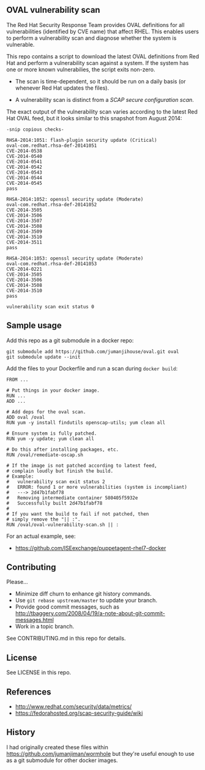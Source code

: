 OVAL vulnerability scan
-----------------------

The Red Hat Security Response Team provides OVAL definitions
for all vulnerabilities (identified by CVE name) that affect RHEL.
This enables users to perform a vulnerability scan and
diagnose whether the system is vulnerable.

This repo contains a script to download the latest
OVAL definitions from Red Hat and perform a vulnerability scan
against a system. If the system has one or more known vulnerabilies,
the script exits non-zero.

* The scan is time-dependent, so it should be run on a daily basis
  (or whenever Red Hat updates the files).

* A vulnerability scan is distinct from a *SCAP secure configuration scan*.

The exact output of the vulnerability scan varies according to the
latest Red Hat OVAL feed, but it looks similar to this snapshot from August 2014:

    -snip copious checks-

    RHSA-2014:1051: flash-plugin security update (Critical)
    oval-com.redhat.rhsa-def-20141051
    CVE-2014-0538
    CVE-2014-0540
    CVE-2014-0541
    CVE-2014-0542
    CVE-2014-0543
    CVE-2014-0544
    CVE-2014-0545
    pass

    RHSA-2014:1052: openssl security update (Moderate)
    oval-com.redhat.rhsa-def-20141052
    CVE-2014-3505
    CVE-2014-3506
    CVE-2014-3507
    CVE-2014-3508
    CVE-2014-3509
    CVE-2014-3510
    CVE-2014-3511
    pass

    RHSA-2014:1053: openssl security update (Moderate)
    oval-com.redhat.rhsa-def-20141053
    CVE-2014-0221
    CVE-2014-3505
    CVE-2014-3506
    CVE-2014-3508
    CVE-2014-3510
    pass

    vulnerability scan exit status 0


Sample usage
------------

Add this repo as a git submodule in a docker repo:

    git submodule add https://github.com/jumanjihouse/oval.git oval
    git submodule update --init

Add the files to your Dockerfile and run a scan during `docker build`:

    FROM ...

    # Put things in your docker image.
    RUN ...
    ADD ...

    # Add deps for the oval scan.
    ADD oval /oval
    RUN yum -y install findutils openscap-utils; yum clean all

    # Ensure system is fully patched.
    RUN yum -y update; yum clean all

    # Do this after installing packages, etc.
    RUN /oval/remediate-oscap.sh

    # If the image is not patched according to latest feed,
    # complain loudly but finish the build.
    # Example:
    #   vulnerability scan exit status 2
    #   ERROR: found 1 or more vulnerabilities (system is incompliant)
    #   ---> 2d47b1fabf78
    #   Removing intermediate container 580405f5932e
    #   Successfully built 2d47b1fabf78
    #
    # If you want the build to fail if not patched, then
    # simply remove the "|| :".
    RUN /oval/oval-vulnerability-scan.sh || :

For an actual example, see:

* https://github.com/ISEexchange/puppetagent-rhel7-docker


Contributing
------------

Please...

* Minimize diff churn to enhance git history commands.
* Use `git rebase upstream/master` to update your branch.
* Provide good commit messages, such as<br/>
  http://tbaggery.com/2008/04/19/a-note-about-git-commit-messages.html
* Work in a topic branch.

See CONTRIBUTING.md in this repo for details.


License
-------

See LICENSE in this repo.


References
----------

* http://www.redhat.com/security/data/metrics/
* https://fedorahosted.org/scap-security-guide/wiki


History
-------

I had originally created these files within
https://github.com/jumanjiman/wormhole
but they're useful enough to use as a git submodule
for other docker images.
